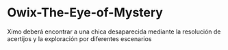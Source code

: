 # Owix-The-Eye-of-Mystery
Ximo deberá encontrar a una chica desaparecida mediante la resolución de acertijos y la exploración por diferentes escenarios
